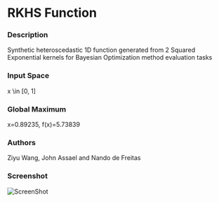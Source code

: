 # RKHS Function

### Description
Synthetic heteroscedastic 1D function generated from 2 Squared Exponential kernels for Bayesian Optimization method evaluation tasks 

### Input Space
x \in [0, 1]

### Global Maximum
x=0.89235, f(x)=5.73839

### Authors
Ziyu Wang, John Assael and Nando de Freitas

### Screenshot
![ScreenShot](https://raw.github.com/iassael/function-rkhs/master/screenshot.jpg)